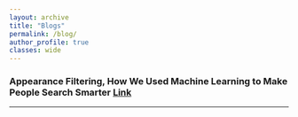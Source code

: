 ```yaml
---
layout: archive
title: "Blogs"
permalink: /blog/
author_profile: true
classes: wide
---
```


### Appearance Filtering, How We Used Machine Learning to Make People Search Smarter [Link](https://verkada.medium.com/appearance-filtering-73df7d2dc0e9)


---